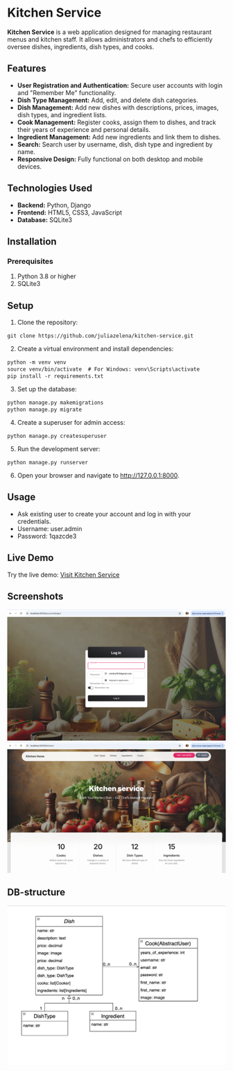 # Kitchen Service

**Kitchen Service**  is a web application designed for managing restaurant 
menus and
kitchen staff. It allows administrators and chefs to efficiently oversee dishes,
ingredients, dish types, and cooks.

## Features
+ **User Registration and Authentication:** 
Secure user accounts with login and "Remember Me" functionality.
+ **Dish Type Management:** Add, edit, and delete dish categories.
+ **Dish Management:** Add new dishes with descriptions, prices, images, dish 
types, and ingredient lists.
+ **Cook Management:** Register cooks, assign them to dishes, and track their 
  years of experience and personal details.
+ **Ingredient Management:** Add new ingredients and link them to dishes.
+ **Search:** Search user by username, dish, dish type and ingredient 
  by name.
+ **Responsive Design:** Fully functional on both desktop and mobile devices.

## Technologies Used
+ **Backend:** Python, Django
+ **Frontend:** HTML5, CSS3, JavaScript
+ **Database:** SQLite3

## Installation
### Prerequisites
1. Python 3.8 or higher
2. SQLite3

## Setup
1. Clone the repository:
```
git clone https://github.com/juliazelena/kitchen-service.git
```
2. Create a virtual environment and install dependencies:
```
python -m venv venv
source venv/bin/activate  # For Windows: venv\Scripts\activate
pip install -r requirements.txt
```
3. Set up the database:
```
python manage.py makemigrations
python manage.py migrate
```
4. Create a superuser for admin access:
```
python manage.py createsuperuser
```
5. Run the development server:
```
python manage.py runserver
```
6. Open your browser and navigate to http://127.0.0.1:8000.

## Usage
+ Ask existing user to create your account and log in with your credentials.
+ Username: user.admin
+ Password: 1qazcde3

## Live Demo
Try the live demo: [Visit Kitchen Service](http://localhost:8000/kitchen/)

## Screenshots
![img_2.png](media/readme/img_2.png)
![img_3.png](media/readme/img_3.png)

## DB-structure
![img_5.png](media/readme/img_5.png)

